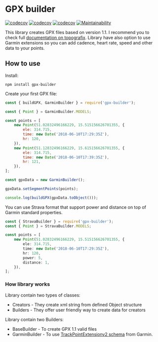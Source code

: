 # GPX builder

[![codecov](https://img.shields.io/npm/v/gpx-builder.svg)](https://www.npmjs.com/package/gpx-builder) [![codecov](https://codecov.io/gh/fabulator/gpx-builder/branch/master/graph/badge.svg)](https://codecov.io/gh/fabulator/gpx-builder)  [![codecov](https://travis-ci.org/fabulator/gpx-builder.svg?branch=master)](https://travis-ci.org/fabulator/gpx-builder) [![Maintainability](https://api.codeclimate.com/v1/badges/7ab35417954388460660/maintainability)](https://codeclimate.com/github/fabulator/gpx-builder/maintainability)

This library creates GPX files based on version 1.1. I recommend you to check full [documentation on topografix](http://www.topografix.com/gpx/1/1/). Library have also option to use Garmin extensions so you can add cadence, heart rate, speed and other data to your points.

## How to use

Install:

```nodedaemon
npm install gpx-builder
```

Create your first GPX file:

```javascript
const { buildGPX, GarminBuilder } = require('gpx-builder');

const { Point } = GarminBuilder.MODELS;

const points = [
    new Point(51.02832496166229, 15.515156626701355, {
        ele: 314.715,
        time: new Date('2018-06-10T17:29:35Z'),
        hr: 120,
    }),
    new Point(51.12832496166229, 15.615156626701355, {
        ele: 314.715,
        time: new Date('2018-06-10T17:39:35Z'),
        hr: 121,
    }),
];

const gpxData = new GarminBuilder();

gpxData.setSegmentPoints(points);

console.log(buildGPX(gpxData.toObject()));

```

You can use Strava format that support power and distance on top of Garmin standard properties.


```typescript
const { StravaBuilder } = require('gpx-builder');
const { Point } = StravaBuilder.MODELS;

const points = [
    new Point(51.02832496166229, 15.515156626701355, {
        ele: 314.715,
        time: new Date('2018-06-10T17:29:35Z'),
        hr: 120,
        power: 5,
        distance: 1,
    }),
];
```

### How library works

Library contain two types of classes:

- Creators - They create xml string from defined Object structure
- Builders - They offer user friendly way to create data for creators

Library contain two Builders:

- BaseBuilder - To create GPX 1.1 valid files
- GarminBuilder - To use [TrackPointExtensionv2 schema](https://www8.garmin.com/xmlschemas/TrackPointExtensionv2.xsd) from Garmin.
